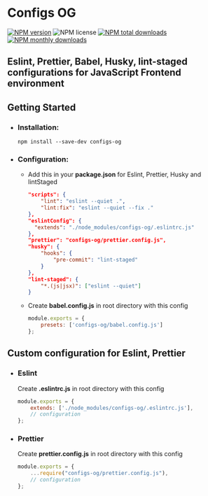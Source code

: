 # Configs OG

[![NPM version](https://img.shields.io/npm/v/configs-og.svg?style=flat)](https://www.npmjs.com/package/eslint-config-prettier-og)
![NPM license](https://img.shields.io/npm/l/configs-og.svg?style=flat)
[![NPM total downloads](https://img.shields.io/npm/dt/configs-og.svg?style=flat)](https://npmcharts.com/compare/eslint-config-prettier-og?minimal=true)
[![NPM monthly downloads](https://img.shields.io/npm/dm/configs-og.svg?style=flat)](https://npmcharts.com/compare/eslint-config-prettier-og?minimal=true)

## Eslint, Prettier, Babel, Husky, lint-staged configurations for JavaScript Frontend environment

## Getting Started

- ### Installation:

    ```shell script
    npm install --save-dev configs-og
    ```

- ### Configuration:
    - Add this in your **package.json** for Eslint, Prettier, Husky and lintStaged

        ```json
        "scripts": {
            "lint": "eslint --quiet .",
            "lint:fix": "eslint --quiet --fix ."
        },
        "eslintConfig": {
          "extends": "./node_modules/configs-og/.eslintrc.js"
        },
        "prettier": "configs-og/prettier.config.js",
        "husky": {
            "hooks": {
                "pre-commit": "lint-staged"
            }
        },
        "lint-staged": {
            "*.(js|jsx)": ["eslint --quiet"]
        }
        ```

    - Create **babel.config.js** in root directory with this config
    
        ```javascript
        module.exports = {
            presets: ['configs-og/babel.config.js']
        };
        ```

## Custom configuration for Eslint, Prettier

- ### Eslint
    Create **.eslintrc.js** in root directory with this config
    
    ```javascript
    module.exports = {
        extends: ['./node_modules/configs-og/.eslintrc.js'],
        // configuration
    };
    ```

- ### Prettier
    Create **prettier.config.js** in root directory with this config
    
    ```javascript
    module.exports = {
        ...require("configs-og/prettier.config.js"),
        // configuration
    };
    ```
